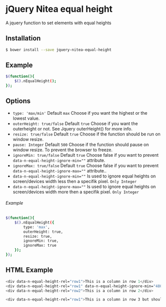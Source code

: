 # jQuery Nitea equal height
A jquery function to set elements with equal heights

## Installation
```sh
$ bower install --save jquery-nitea-equal-height
```
## Example
```sh
$(function(){
    $().nEqualHeight();
});
```
## Options
* `type: 'max/min'` Default `max` Choose if you want the highest or the lowest value.
* `outerHeight: true/false` Default `true` Choose if you want the outerheight or not. See Jquery outerHeight() for more info. 
* `resize: true/false` Default `true` Choose if the function should be run on window resize.
* `pause: Integer` Default `500` Choose if the function should pause on window resize. To prevent the browser to freeze.
* `ignoreMin: true/false` Default `true` Choose false if you want to prevent `data-n-equal-height-ignore-min=""` attribute.
* `ignoreMax: true/false` Default `true` Choose false if you want to prevent `data-n-equal-height-ignore-max=""` attribute..
* `data-n-equal-height-ignore-min=""` Is used to ignore equal heights on screen/devices width less then a specifik pixel. `Only Integer`
* `data-n-equal-height-ignore-max=""` Is used to ignore equal heights on screen/devices width more then a specifik pixel. `Only Integer`

###### Example
```sh
$(function(){
    $().nEqualHeight({
        type: 'max',
		outerHeight: true,
		resize: true,
		ignoreMin: true,
		ignoreMax: true
    });
});
```

## HTML Example
```sh
<div data-n-equal-height-rel="row1">This is a column in row 1</div> 
<div data-n-equal-height-rel="row1" data-n-equal-height-ignore-min="480" data-n-equal-height-ignore-max="992">This is another column in row 1. It will only change height if window width is more then 480 and less then 992 pixels</div> 
<div data-n-equal-height-rel="row2">This is a column in row 2</div> 

<div data-n-equal-height-rel="row1">This is a column in row 3 but should have the same height as columns in row 1</div>
```